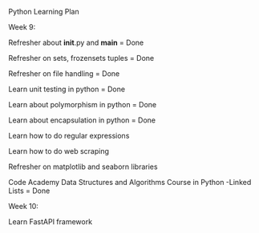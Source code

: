 Python Learning Plan

Week 9:

Refresher about __init__.py and __main__ = Done

Refresher on sets, frozensets  tuples = Done

Refresher on file handling = Done

Learn  unit testing in python = Done

Learn about polymorphism in python = Done

Learn about encapsulation in python = Done

Learn how to do regular expressions

Learn how to do web scraping

Refresher on matplotlib and seaborn libraries

Code Academy Data Structures and Algorithms Course in Python
-Linked Lists = Done


Week 10:

Learn FastAPI framework